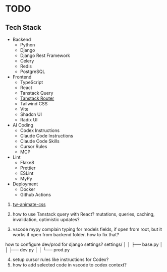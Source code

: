 # TODO

## Tech Stack

* Backend
  * Python
  * Django
  * Django Rest Framework
  * Celery
  * Redis
  * PostgreSQL
* Frontend
  * TypeScript
  * React
  * Tanstack Query
  * [Tanstack Router](https://tanstack.com/router)
  * Tailwind CSS
  * Vite
  * Shadcn UI
  * Radix UI
* AI Coding
  * Codex Instructions
  * Claude Code Instructions
  * Claude Code Skills
  * Cursor Rules
  * MCP
* Lint
  * Flake8
  * Prettier
  * ESLint
  * MyPy
* Deployment
  * Docker
  * Github Actions

1. [tw-animate-css](https://github.com/Wombosvideo/tw-animate-css)


2. how to use Tanstack query with React? mutations, queries, caching, invalidation, optimistic updates?

3. vscode mypy complain typing for models fields, if open from root, but it works if open from backend folder. how to fix that?



how to configure dev/prod for django settings? 
settings/
│   │   ├── base.py
│   │   ├── dev.py
│   │   └── prod.py


4. setup cursor rules like instructions for Codex?
5. how to add selected code in vscode to codex context? 
